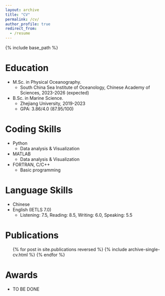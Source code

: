 ```yaml
---
layout: archive
title: "CV"
permalink: /cv/
author_profile: true
redirect_from:
  - /resume
---
```

{% include base_path %}

Education
=========

* M.Sc. in Physical Oceanography.
  * South China Sea Institute of Oceanology, Chinese Academy of Sciences, 2023-2026 (expected)
* B.Sc. in Marine Science.
  * Zhejiang University, 2019-2023
  * GPA: 3.86/4.0 (87.95/100)

<!-- Work experience
======
* Spring 2024: Academic Pages Collaborator
  * GitHub University
  * Duties includes: Updates and improvements to template
  * Supervisor: The Users

* Fall 2015: Research Assistant
  * GitHub University
  * Duties included: Merging pull requests
  * Supervisor: Professor Hub

* Summer 2015: Research Assistant
  * GitHub University
  * Duties included: Tagging issues
  * Supervisor: Professor Git -->

Coding Skills
=============

* Python
  * Data analysis & Visualization
* MATLAB
  * Data analysis & Visualization
* FORTRAN, C/C++
  * Basic programming

Language Skills
===============

* Chinese
* English (IETLS 7.0)
  * Listening: 7.5, Reading: 8.5, Writing: 6.0, Speaking: 5.5

Publications
============

<ul>{% for post in site.publications reversed %}
    {% include archive-single-cv.html %}
  {% endfor %}</ul>

<!-- Talks
======
  <ul>{% for post in site.talks reversed %}
    {% include archive-single-talk-cv.html  %}
  {% endfor %}</ul> -->

<!-- Teaching
======
  <ul>{% for post in site.teaching reversed %}
    {% include archive-single-cv.html %}
  {% endfor %}</ul> -->

<!-- Service and leadership
======
* Currently signed in to 43 different slack teams -->

Awards
======

* TO BE DONE
